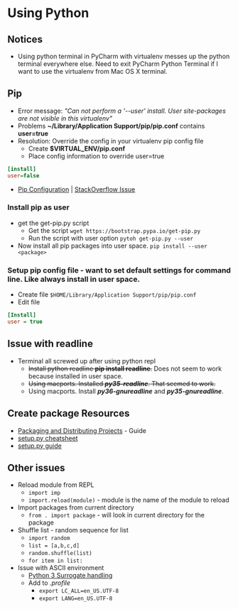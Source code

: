# Using Python

## Notices
* Using python terminal in PyCharm with virtualenv messes up the python terminal everywhere else. Need to exit PyCharm Python Terminal if I want to use the virtualenv from Mac OS X terminal.

## Pip
* Error message: *"Can not perform a '--user' install. User site-packages are not visible in this virtualenv"*
* Problems **~/Library/Application Support/pip/pip.conf** contains **user=true**
* Resolution: Override the config in your virtualenv pip config file
	* Create **$VIRTUAL_ENV/pip.conf**
	* Place config information to override user=true
```Ini
[install]
user=false
```
* [Pip Configuration](https://pip.pypa.io/en/stable/user_guide/#configuration) | [StackOverflow Issue](http://stackoverflow.com/questions/30604952/pip-default-behavior-conflicts-with-virtualenv)

### Install pip as user
* get the get-pip.py script
	* Get the script ```wget https://bootstrap.pypa.io/get-pip.py```
	* Run the script with user option ```pytoh get-pip.py --user```
* Now install all pip packages into user space. ```pip install --user <package>```

### Setup pip config file - want to set default settings for command line. Like always install in user space.
* Create file ```$HOME/Library/Application Support/pip/pip.conf```
* Edit file 
```Ini
[Install]
user = true
```

## Issue with readline
* Terminal all screwed up after using python repl
	* ~~Install python readline **pip install readline**.~~ Does not seem to work because installed in user space.
	* ~~Using macports. Installed ***py35-readline***. That seemed to work.~~
    * Using macports. Install ***py36-gnureadline*** and ***py35-gnureadline***.

## Create package Resources
* [Packaging and Distributing Projects](https://packaging.python.org/tutorials/distributing-packages/) - Guide
* [setup.py cheatsheet](http://turbo87.github.io/setup.py/)
* [setup.py guide](https://github.com/kennethreitz/setup.py)

## Other issues
* Reload module from REPL
    * `import imp`
    * `import.reload(module)` - module is the name of the module to reload
* Import packages from current directory
    * `from . import package` - will look in current directory for the package
* Shuffle list - random sequence for list
    * `import random`
    * `list = [a,b,c,d]`
    * `random.shuffle(list)`
    * `for item in list:`
* Issue with ASCII environment
    * [Python 3 Surrogate handling](http://click.pocoo.org/6/python3/#python-3-surrogate-handling)
    * Add to *.profile*
        * `export LC_ALL=en_US.UTF-8`
        * `export LANG=en_US.UTF-8`
